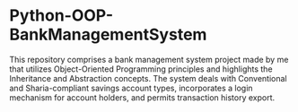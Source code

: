 # Python-OOP-BankManagementSystem
This repository comprises a bank management system project made by me that utilizes Object-Oriented Programming principles and highlights the Inheritance and Abstraction concepts. The system deals with Conventional and Sharia-compliant savings account types, incorporates a login mechanism for account holders, and permits transaction history export.
